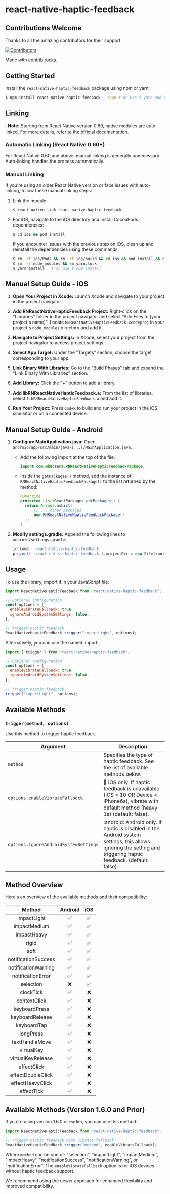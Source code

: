 # react-native-haptic-feedback

## Contributions Welcome

Thanks to all the amazing contributors for their support.

[![Contributors](https://contrib.rocks/image?repo=mkuczera/react-native-haptic-feedback)](https://github.com/mkuczera/react-native-haptic-feedback/graphs/contributors)

Made with [contrib.rocks](https://contrib.rocks).

## Getting Started

Install the `react-native-haptic-feedback` package using npm or yarn:

```bash
$ npm install react-native-haptic-feedback --save # or use $ yarn add react-native-haptic-feedback
```

## Linking

:information_source: **Note:** Starting from React Native version 0.60, native modules are auto-linked. For more details, refer to the [official documentation](https://facebook.github.io/react-native/blog/2019/07/03/version-60#native-modules-are-now-autolinked).

### Automatic Linking (React Native 0.60+)

For React Native 0.60 and above, manual linking is generally unnecessary. Auto-linking handles the process automatically.

### Manual Linking

If you're using an older React Native version or face issues with auto-linking, follow these manual linking steps:

1. Link the module:
   ```bash
   $ react-native link react-native-haptic-feedback
   ```
2. For iOS, navigate to the iOS directory and install CocoaPods dependencies:
   ```bash
   $ cd ios && pod install
   ```
   If you encounter issues with the previous step on iOS, clean up and reinstall the dependencies using these commands:
   ```bash
   $ rm -rf ios/Pods && rm -rf ios/build && cd ios && pod install && cd ../
   $ rm -rf node_modules && rm yarn.lock
   $ yarn install   # or use $ npm install
   ```
   
## Manual Setup Guide - iOS

1. **Open Your Project in Xcode:** Launch Xcode and navigate to your project in the project navigator.

2. **Add RNReactNativeHapticFeedback Project:** Right-click on the "Libraries" folder in the project navigator and select "Add Files to [your project's name]". Locate `RNReactNativeHapticFeedback.xcodeproj` in your project's `node_modules` directory and add it.

3. **Navigate to Project Settings:** In Xcode, select your project from the project navigator to access project settings.

4. **Select App Target:** Under the "Targets" section, choose the target corresponding to your app.

5. **Link Binary With Libraries:** Go to the "Build Phases" tab and expand the "Link Binary With Libraries" section.

6. **Add Library:** Click the "+" button to add a library.

7. **Add libRNReactNativeHapticFeedback.a:** From the list of libraries, select `libRNReactNativeHapticFeedback.a` and add it.

8. **Run Your Project:** Press `Cmd+R` to build and run your project in the iOS simulator or on a connected device.

## Manual Setup Guide - Android

1. **Configure MainApplication.java:** Open `android/app/src/main/java/[...]/MainApplication.java`.

   - Add the following import at the top of the file:
     ```java
     import com.mkuczera.RNReactNativeHapticFeedbackPackage;
     ```
   - Inside the `getPackages()` method, add the instance of `RNReactNativeHapticFeedbackPackage()` to the list returned by the method:
     ```java
     @Override
     protected List<ReactPackage> getPackages() {
       return Arrays.asList(
           // ... other packages
           new RNReactNativeHapticFeedbackPackage()
       );
     }
     ```

2. **Modify settings.gradle:** Append the following lines to `android/settings.gradle`:
      ```gradle
      include ':react-native-haptic-feedback'
      project(':react-native-haptic-feedback').projectDir = new File(rootProject.projectDir, '../node_modules/react-native-haptic-feedback/android')
      ```
## Usage

To use the library, import it in your JavaScript file:

```javascript
import ReactNativeHapticFeedback from "react-native-haptic-feedback";

// Optional configuration
const options = {
  enableVibrateFallback: true,
  ignoreAndroidSystemSettings: false,
};

// Trigger haptic feedback
ReactNativeHapticFeedback.trigger("impactLight", options);
```

Alternatively, you can use the named import:

```javascript
import { trigger } from "react-native-haptic-feedback";

// Optional configuration
const options = {
  enableVibrateFallback: true,
  ignoreAndroidSystemSettings: false,
};

// Trigger haptic feedback
trigger("impactLight", options);
```

## Available Methods

### `trigger(method, options)`

Use this method to trigger haptic feedback.

| Argument                              | Description                                                                                                                                          |
| ------------------------------------- | ---------------------------------------------------------------------------------------------------------------------------------------------------- |
| `method`                              | Specifies the type of haptic feedback. See the list of available methods below.                                                                     |
| `options.enableVibrateFallback`       | :iphone: iOS only. If haptic feedback is unavailable (iOS < 10 OR Device < iPhone6s), vibrate with default method (heavy 1s) (default: false).   |
| `options.ignoreAndroidSystemSettings` | :android: Android only. If haptic is disabled in the Android system settings, this allows ignoring the setting and triggering haptic feedback. (default: false). |

## Method Overview

Here's an overview of the available methods and their compatibility:

|       Method        |      Android       |        iOS         |
| :-----------------: | :----------------: | :----------------: |
|     impactLight     |   ✅   |   ✅   |
|    impactMedium     |   ✅   |   ✅   |
|     impactHeavy     |   ✅   |   ✅   |
|        rigid        |   ✅   |   ✅   |
|        soft         |   ✅   |   ✅   |
| notificationSuccess |   ✅   |   ✅   |
| notificationWarning |   ✅   |   ✅   |
|  notificationError  |   ✅   |   ✅   |
|      selection      |   ❌   |   ✅   |
|      clockTick      |   ✅   |   ❌   |
|    contextClick     |   ✅   |   ❌   |
|    keyboardPress    |   ✅   |   ❌   |
|   keyboardRelease   |   ✅   |   ❌   |
|     keyboardTap     |   ✅   |   ❌   |
|      longPress      |   ✅   |   ❌   |
|   textHandleMove    |   ✅   |   ❌   |
|     virtualKey      |   ✅   |   ❌   |
|  virtualKeyRelease  |   ✅   |   ❌   |
|     effectClick     |   ✅   |   ❌   |
|  effectDoubleClick  |   ✅   |   ❌   |
|  effectHeavyClick   |   ✅   |   ❌   |
|     effectTick      |   ✅   |   ❌   |

## Available Methods (Version 1.6.0 and Prior)

If you're using version 1.6.0 or earlier, you can use this method:

```javascript
import ReactNativeHapticFeedback from "react-native-haptic-feedback";

// Trigger haptic feedback with vibrate fallback
ReactNativeHapticFeedback.trigger("method", enableVibrateFallback);
```

Where `method` can be one of: "selection", "impactLight", "impactMedium", "impactHeavy", "notificationSuccess", "notificationWarning", or "notificationError". The `enableVibrateFallback` option is for iOS devices without haptic feedback support.

We recommend using the newer approach for enhanced flexibility and improved compatibility.